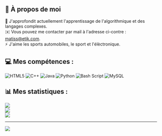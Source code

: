 ## 💭 À propos de moi
🌱 J'approfondit actuellement l'apprentissage de l'algorithmique et des langages complexes.<br>✉️ Vous pouvez me contacter par mail à l'adresse ci-contre : matiss@etik.com.<br>⚡ J'aime les sports automobiles, le sport et l'élèctronique.


## 💻 Mes compétences :
![HTML5](https://img.shields.io/badge/html5-%23E34F26.svg?style=for-the-badge&logo=html5&logoColor=white) ![C++](https://img.shields.io/badge/c++-%23239120.svg?style=for-the-badge&logo=cplusplus&logoColor=white) ![Java](https://img.shields.io/badge/java-%23ED8B00.svg?style=for-the-badge&logo=openjdk&logoColor=white) ![Python](https://img.shields.io/badge/python-3670A0?style=for-the-badge&logo=python&logoColor=ffdd54) ![Bash Script](https://img.shields.io/badge/bash_script-%23121011.svg?style=for-the-badge&logo=gnu-bash&logoColor=white) ![MySQL](https://img.shields.io/badge/mysql-4479A1.svg?style=for-the-badge&logo=mysql&logoColor=white)
## 📊 Mes statistiques :
![](https://github-readme-stats.vercel.app/api?username=Fortis381&theme=dark&hide_border=false&include_all_commits=false&count_private=false)<br/>
![](https://github-readme-streak-stats.herokuapp.com/?user=Fortis381&theme=dark&hide_border=false)<br/>
![](https://github-readme-stats.vercel.app/api/top-langs/?username=Fortis381&theme=dark&hide_border=false&include_all_commits=false&count_private=false&layout=compact)

---
[![](https://visitcount.itsvg.in/api?id=Fortis381&icon=1&color=12)](https://visitcount.itsvg.in)

<!-- Proudly created with GPRM ( https://gprm.itsvg.in ) -->
